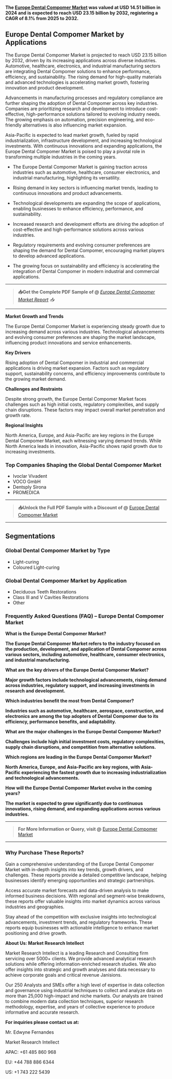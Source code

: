 <p><strong>The <a href="https://www.marketresearchintellect.com/download-sample/?rid=933018&amp;utm_source=Pulse-April-Europe&amp;utm_medium=852">Europe Dental Compomer Market</a> was valued at USD 14.51 billion in 2024 and is expected to reach USD 23.15 billion by 2032, registering a CAGR of 8.1% from 2025 to 2032.</strong></p><h2>Europe Dental Compomer Market by Applications&nbsp;</h2><p><p>The Europe Dental Compomer Market is projected to reach USD 23.15 billion by 2032, driven by its increasing applications across diverse industries. Automotive, healthcare, electronics, and industrial manufacturing sectors are integrating Dental Compomer solutions to enhance performance, efficiency, and sustainability. The rising demand for high-quality materials and advanced technologies is accelerating market growth, fostering innovation and product development.</p><p>Advancements in manufacturing processes and regulatory compliance are further shaping the adoption of Dental Compomer across key industries. Companies are prioritizing research and development to introduce cost-effective, high-performance solutions tailored to evolving industry needs. The growing emphasis on automation, precision engineering, and eco-friendly alternatives is also influencing market expansion.</p><p>Asia-Pacific is expected to lead market growth, fueled by rapid industrialization, infrastructure development, and increasing technological investments. With continuous innovations and expanding applications, the Europe Dental Compomer Market is poised to play a pivotal role in transforming multiple industries in the coming years.</p></p><ul><li><p>The Europe Dental Compomer Market is gaining traction across industries such as automotive, healthcare, consumer electronics, and industrial manufacturing, highlighting its versatility.</p></li><li><p>Rising demand in key sectors is influencing market trends, leading to continuous innovations and product advancements.</p></li><li><p>Technological developments are expanding the scope of applications, enabling businesses to enhance efficiency, performance, and sustainability.</p></li><li><p>Increased research and development efforts are driving the adoption of cost-effective and high-performance solutions across various industries.</p></li><li><p>Regulatory requirements and evolving consumer preferences are shaping the demand for Dental Compomer, encouraging market players to develop advanced applications.</p></li><li><p>The growing focus on sustainability and efficiency is accelerating the integration of Dental Compomer in modern industrial and commercial applications.</p></li></ul><hr /><blockquote><p><strong><span class="font-[700]">📥Get the Complete PDF Sample of @ </span></strong><em><span class="font-[700]"><a href="https://www.marketresearchintellect.com/download-sample/?rid=933018&amp;utm_source=Pulse-April-Europe&amp;utm_medium=852" target="_blank" data-tracking-control-name="article-ssr-frontend-pulse_little-text-block" data-tracking-will-navigate="" data-test-link="">Europe Dental Compomer Market Report</a>&nbsp;📥</span></em></p></blockquote><hr /><p class="" data-start="77" data-end="360"><strong data-start="77" data-end="105">Market Growth and Trends</strong></p><p class="" data-start="77" data-end="360">The Europe Dental Compomer Market is experiencing steady growth due to increasing demand across various industries. Technological advancements and evolving consumer preferences are shaping the market landscape, influencing product innovations and service enhancements.</p><p class="" data-start="362" data-end="606"><strong data-start="362" data-end="377">Key Drivers</strong></p><p class="" data-start="362" data-end="606">Rising adoption of Dental Compomer in industrial and commercial applications is driving market expansion. Factors such as regulatory support, sustainability concerns, and efficiency improvements contribute to the growing market demand.</p><p class="" data-start="608" data-end="849"><strong data-start="608" data-end="637">Challenges and Restraints</strong></p><p class="" data-start="608" data-end="849">Despite strong growth, the Europe Dental Compomer Market faces challenges such as high initial costs, regulatory complexities, and supply chain disruptions. These factors may impact overall market penetration and growth rate.</p><p class="" data-start="851" data-end="1095"><strong data-start="851" data-end="872">Regional Insights</strong></p><p class="" data-start="851" data-end="1095">North America, Europe, and Asia-Pacific are key regions in the Europe Dental Compomer Market, each witnessing varying demand trends. While North America leads in innovation, Asia-Pacific shows rapid growth due to increasing investments.</p><p><h3>Top Companies Shaping the Global Dental Compomer Market </h3><ul><li>Ivoclar Vivadent</li><li>VOCO GmbH</li><li>Dentsply Sirona</li><li>PROMEDICA</li></ul></p><hr /><blockquote><p><strong>📥Unlock the Full PDF Sample with a Discount of @</strong> <a href="https://www.marketresearchintellect.com/ask-for-discount/?rid=933018&amp;utm_source=Pulse-April-Europe&amp;utm_medium=852">Europe Dental Compomer Market</a></p></blockquote><hr /><p><h2>Segmentations</h2><h3>Global Dental Compomer Market by Type</h3><ul><li>Light-curing</li><li>Coloured Light-curing</li></ul><h3>Global Dental Compomer Market by Application</h3><ul><li>Deciduous Teeth Restorations</li><li>Class III and V Cavities Restorations</li><li>Other</li></ul></p><h3><strong>Frequently Asked Questions (FAQ) &ndash; Europe Dental Compomer Market</strong></h3><p><strong>What is the Europe Dental Compomer Market?</strong></p><p><strong>The Europe Dental Compomer Market refers to the industry focused on the production, development, and application of Dental Compomer across various sectors, including automotive, healthcare, consumer electronics, and industrial manufacturing.</strong></p><p><strong>What are the key drivers of the Europe Dental Compomer Market?</strong></p><p><strong>Major growth factors include technological advancements, rising demand across industries, regulatory support, and increasing investments in research and development.</strong></p><p><strong>Which industries benefit the most from Dental Compomer?</strong></p><p><strong>Industries such as automotive, healthcare, aerospace, construction, and electronics are among the top adopters of Dental Compomer due to its efficiency, performance benefits, and adaptability.</strong></p><p><strong>What are the major challenges in the Europe Dental Compomer Market?</strong></p><p><strong>Challenges include high initial investment costs, regulatory complexities, supply chain disruptions, and competition from alternative solutions.</strong></p><p><strong>Which regions are leading in the Europe Dental Compomer Market?</strong></p><p><strong>North America, Europe, and Asia-Pacific are key regions, with Asia-Pacific experiencing the fastest growth due to increasing industrialization and technological advancements.</strong></p><p><strong>How will the Europe Dental Compomer Market evolve in the coming years?</strong></p><p><strong>The market is expected to grow significantly due to continuous innovations, rising demand, and expanding applications across various industries.</strong></p><hr /><blockquote><p><span class="font-[700]"><strong>For More Information or Query, visit&nbsp;@</strong>&nbsp;</span><span class="font-[700]"><a href="https://www.marketresearchintellect.com/product/global-dental-compomer-market/?utm_source=Linkedin&utm_medium=852" target="_blank" data-tracking-control-name="article-ssr-frontend-pulse_little-text-block" data-tracking-will-navigate="" data-test-link="">Europe Dental Compomer Market</a></span></p></blockquote><hr /><h3><strong data-start="0" data-end="31">Why Purchase These Reports?</strong></h3><p class="" data-start="35" data-end="297">Gain a comprehensive understanding of the Europe Dental Compomer Market with in-depth insights into key trends, growth drivers, and challenges. These reports provide a detailed competitive landscape, helping businesses identify emerging opportunities and strategic partnerships.</p><p class="" data-start="299" data-end="540">Access accurate market forecasts and data-driven analysis to make informed business decisions. With regional and segment-wise breakdowns, these reports offer valuable insights into market dynamics across various industries and geographies.</p><p class="" data-start="542" data-end="784">Stay ahead of the competition with exclusive insights into technological advancements, investment trends, and regulatory frameworks. These reports equip businesses with actionable intelligence to enhance market positioning and drive growth.</p><p><strong><span class="font-[700]">About Us: Market Research Intellect</span></strong></p><p><span class="">Market Research Intellect is a leading Research and Consulting firm servicing over 5000+ clients. We provide advanced analytical research solutions while offering information-enriched research studies.&nbsp;</span>We also offer insights into strategic and growth analyses and data necessary to achieve corporate goals and critical revenue Janisions.</p><p><span class="">Our 250 Analysts and SMEs offer a high level of expertise in data collection and governance using industrial techniques to collect and analyze data on more than 25,000 high-impact and niche markets. Our analysts are trained to combine modern data collection techniques, superior research methodology, expertise, and years of collective experience to produce informative and accurate research.</span></p><p><strong>For inquiries please contact us at:</strong></p><p>Mr. Edwyne Fernandes</p><p>Market Research Intellect</p><p>APAC: +61 485 860 968</p><p>EU: +44 788 886 6344</p><p>US: +1 743 222 5439</p>